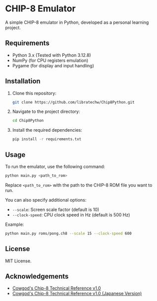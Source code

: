 # CHIP-8 Emulator

A simple CHIP-8 emulator in Python, developed as a personal learning project.

## Requirements

- Python 3.x (Tested with Python 3.12.8)
- NumPy (for CPU registers emulation)
- Pygame (for display and input handling)

## Installation

1. Clone this repository:
    ```sh
    git clone https://github.com/libratechw/Chip8Python.git
    ```
2. Navigate to the project directory:
    ```sh
    cd Chip8Python
    ```
3. Install the required dependencies:
    ```sh
    pip install -r requirements.txt
    ```

## Usage

To run the emulator, use the following command:
```sh
python main.py <path_to_rom>
```
Replace `<path_to_rom>` with the path to the CHIP-8 ROM file you want to run.

You can also specify additional options:

- `--scale`: Screen scale factor (default is 10)
- `--clock-speed`: CPU clock speed in Hz (default is 500 Hz)

Example:
```sh
python main.py roms/pong.ch8 --scale 15 --clock-speed 600
```

## License

MIT License.

## Acknowledgements

- [Cowgod's Chip-8 Technical Reference v1.0](http://devernay.free.fr/hacks/chip8/C8TECH10.HTM)
- [Cowgod's Chip-8 Technical Reference v1.0 (Japanese Version)](https://yukinarit.github.io/cowgod-chip8-tech-reference-ja/)
